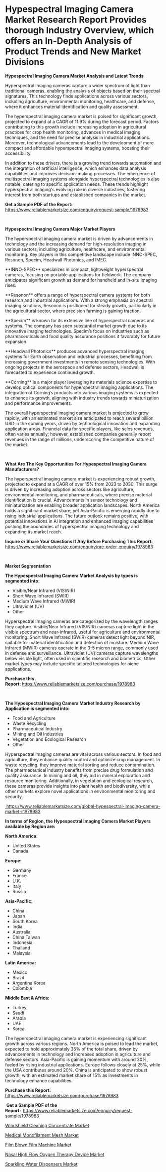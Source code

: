 <p><h1>Hypespectral Imaging Camera Market Research Report Provides thorough Industry Overview, which offers an In-Depth Analysis of Product Trends and New Market Divisions</h1></p><p><strong>Hypespectral Imaging Camera Market Analysis and Latest Trends</strong></p>
<p><p>Hyperspectral imaging cameras capture a wider spectrum of light than traditional cameras, enabling the analysis of objects based on their spectral signatures. This technology finds applications across various sectors, including agriculture, environmental monitoring, healthcare, and defense, where it enhances material identification and quality assessment.</p><p>The hyperspectral imaging camera market is poised for significant growth, projected to expand at a CAGR of 11.9% during the forecast period. Factors contributing to this growth include increasing adoption in agricultural practices for crop health monitoring, advances in medical imaging techniques, and the need for precise analysis in industrial applications. Moreover, technological advancements lead to the development of more compact and affordable hyperspectral imaging systems, boosting their accessibility.</p><p>In addition to these drivers, there is a growing trend towards automation and the integration of artificial intelligence, which enhances data analysis capabilities and improves decision-making processes. The emergence of multispectral imaging systems alongside hyperspectral technologies is also notable, catering to specific application needs. These trends highlight hyperspectral imaging's evolving role in diverse industries, fostering interest from both startups and established companies in the market.</p></p>
<p><strong>Get a Sample PDF of the Report:&nbsp;</strong> <a href="https://www.reliablemarketsize.com/enquiry/request-sample/1978983?utm_campaign=1103&utm_medium=2&utm_source=Github&utm_content=ia&utm_term=25102024&utm_id=hypespectral-imaging-camera">https://www.reliablemarketsize.com/enquiry/request-sample/1978983</a></p>
<p>&nbsp;</p>
<p><strong>Hypespectral Imaging Camera Major Market Players</strong></p>
<p><p>The hyperspectral imaging camera market is driven by advancements in technology and the increasing demand for high-resolution imaging in various sectors, including agriculture, healthcare, and environmental monitoring. Key players in this competitive landscape include INNO-SPEC, Resonon, Specim, Headwall Photonics, and IMEC.</p><p>**INNO-SPEC** specializes in compact, lightweight hyperspectral cameras, focusing on portable applications for fieldwork. The company anticipates significant growth as demand for handheld and in-situ imaging rises.</p><p>**Resonon** offers a range of hyperspectral camera systems for both research and industrial applications. With a strong emphasis on spectral imaging solutions, Resonon is positioned for steady growth, particularly in the agricultural sector, where precision farming is gaining traction.</p><p>**Specim** is known for its extensive line of hyperspectral cameras and systems. The company has seen substantial market growth due to its innovative imaging technologies. Specim’s focus on industries such as pharmaceuticals and food quality assurance positions it favorably for future expansion.</p><p>**Headwall Photonics** produces advanced hyperspectral imaging systems for Earth observation and industrial processes, benefiting from increasing government investments in remote sensing technologies. With ongoing projects in the aerospace and defense sectors, Headwall is forecasted to experience continued growth.</p><p>**Corning** is a major player leveraging its materials science expertise to develop optical components for hyperspectral imaging applications. The integration of Corning’s products into various imaging systems is expected to enhance its growth, aligning with industry trends towards miniaturization and performance improvements.</p><p>The overall hyperspectral imaging camera market is projected to grow rapidly, with an estimated market size anticipated to reach several billion USD in the coming years, driven by technological innovation and expanding application areas. Financial data for specific players, like sales revenues, often varies annually; however, established companies generally report revenues in the range of millions, underscoring the competitive nature of the market.</p></p>
<p>&nbsp;</p>
<p><strong>What Are The Key Opportunities For Hypespectral Imaging Camera Manufacturers?</strong></p>
<p><p>The hyperspectral imaging camera market is experiencing robust growth, projected to expand at a CAGR of over 15% from 2023 to 2030. This surge is driven by increasing adoption across sectors like agriculture, environmental monitoring, and pharmaceuticals, where precise material identification is crucial. Advancements in sensor technology and miniaturization are enabling broader application landscapes. North America holds a significant market share, yet Asia-Pacific is emerging rapidly due to rising industrial applications. The future outlook remains positive, with potential innovations in AI integration and enhanced imaging capabilities pushing the boundaries of hyperspectral imaging technology and expanding its market reach.</p></p>
<p><strong>Inquire or Share Your Questions If Any Before Purchasing This Report:</strong> <a href="https://www.reliablemarketsize.com/enquiry/pre-order-enquiry/1978983?utm_campaign=1103&utm_medium=2&utm_source=Github&utm_content=ia&utm_term=25102024&utm_id=hypespectral-imaging-camera">https://www.reliablemarketsize.com/enquiry/pre-order-enquiry/1978983</a></p>
<p>&nbsp;</p>
<p><strong>Market Segmentation</strong></p>
<p><strong>The Hypespectral Imaging Camera Market Analysis by types is segmented into:</strong></p>
<p><ul><li>Visible/Near Infrared (VIS/NIR)</li><li>Short Wave Infrared (SWIR)</li><li>Medium Wave Infrared (MWIR)</li><li>Ultraviolet (UV)</li><li>Other</li></ul></p>
<p><p>Hyperspectral imaging cameras are categorized by the wavelength ranges they capture. Visible/Near Infrared (VIS/NIR) cameras capture light in the visible spectrum and near-infrared, useful for agriculture and environmental monitoring. Short Wave Infrared (SWIR) cameras detect light beyond NIR, suitable for material identification and detection of moisture. Medium Wave Infrared (MWIR) cameras operate in the 3-5 micron range, commonly used in defense and surveillance. Ultraviolet (UV) cameras capture wavelengths below visible light, often used in scientific research and biometrics. Other market types may include specific tailored technologies for niche applications.</p></p>
<p><strong>Purchase this Report:&nbsp;</strong><a href="https://www.reliablemarketsize.com/purchase/1978983?utm_campaign=1103&utm_medium=2&utm_source=Github&utm_content=ia&utm_term=25102024&utm_id=hypespectral-imaging-camera">https://www.reliablemarketsize.com/purchase/1978983</a></p>
<p>&nbsp;</p>
<p><strong>The Hypespectral Imaging Camera Market Industry Research by Application is segmented into:</strong></p>
<p><ul><li>Food and Agriculture</li><li>Waste Recycling</li><li>Pharmaceutical Industry</li><li>Mining and Oil Industries</li><li>Vegetation and Ecological Research</li><li>Other</li></ul></p>
<p><p>Hyperspectral imaging cameras are vital across various sectors. In food and agriculture, they enhance quality control and optimize crop management. In waste recycling, they improve material sorting and reduce contamination. The pharmaceutical industry benefits from precise drug formulation and quality assurance. In mining and oil, they aid in mineral exploration and resource monitoring. Additionally, in vegetation and ecological research, these cameras provide insights into plant health and biodiversity, while other markets explore novel applications in environmental monitoring and security.</p></p>
<p><a href="https://www.reliablemarketsize.com/global-hypespectral-imaging-camera-market-r1978983?utm_campaign=1103&utm_medium=2&utm_source=Github&utm_content=ia&utm_term=25102024&utm_id=hypespectral-imaging-camera">&nbsp;https://www.reliablemarketsize.com/global-hypespectral-imaging-camera-market-r1978983</a></p>
<p><strong>In terms of Region, the Hypespectral Imaging Camera Market Players available by Region are:</strong></p>
<p>
    <p> <strong> North America: </strong>
        <ul>
            <li>United States</li>
            <li>Canada</li>
        </ul>
        </p> 
    <p> <strong> Europe: </strong>
        <ul>
            <li>Germany</li>
            <li>France</li>
            <li>U.K.</li>
            <li>Italy</li>
            <li>Russia</li>
        </ul>
        </p> 
    <p> <strong> Asia-Pacific: </strong>
        <ul>
            <li>China</li>
            <li>Japan</li>
            <li>South Korea</li>
            <li>India</li>
            <li>Australia</li>
            <li>China Taiwan</li>
            <li>Indonesia</li>
            <li>Thailand</li>
            <li>Malaysia</li>
        </ul>
        </p> 
    <p> <strong> Latin America: </strong>
        <ul>
            <li>Mexico</li>
            <li>Brazil</li>
            <li>Argentina Korea</li>
            <li>Colombia</li>
        </ul>
        </p> 
    <p> <strong> Middle East & Africa: </strong>
        <ul>
            <li>Turkey</li>
            <li>Saudi</li>
            <li>Arabia</li>
            <li>UAE</li>
            <li>Korea</li>
        </ul>
    </p>
    </p>
<p><p>The hyperspectral imaging camera market is experiencing significant growth across various regions. North America is poised to lead the market, expected to hold approximately 35% of the total share, driven by advancements in technology and increased adoption in agriculture and defense sectors. Asia-Pacific is gaining momentum with around 30%, fueled by rising industrial applications. Europe follows closely at 25%, while the USA contributes around 20%. China is anticipated to show robust growth, with an estimated market share of 15% as investments in technology enhance capabilities.</p></p>
<p><strong>Purchase this Report: </strong><a href="https://www.reliablemarketsize.com/purchase/1978983?utm_campaign=1103&utm_medium=2&utm_source=Github&utm_content=ia&utm_term=25102024&utm_id=hypespectral-imaging-camera">https://www.reliablemarketsize.com/purchase/1978983</a></p>
<p>&nbsp;<strong>Get a Sample PDF of the Report:&nbsp;&nbsp;</strong><a href="https://www.reliablemarketsize.com/enquiry/request-sample/1978983?utm_campaign=1103&utm_medium=2&utm_source=Github&utm_content=ia&utm_term=25102024&utm_id=hypespectral-imaging-camera">https://www.reliablemarketsize.com/enquiry/request-sample/1978983</a></p>
<p><strong></strong></p>
<p><p><a href="https://www.linkedin.com/pulse/windshield-cleaning-concentrate-market-revolution-size-share-emerging-ihtkf?utm_campaign=1103&utm_medium=2&utm_source=Github&utm_content=ia&utm_term=25102024&utm_id=hypespectral-imaging-camera">Windshield Cleaning Concentrate Market</a></p><p><a href="https://www.linkedin.com/pulse/medical-monofilament-mesh-market-growth-segmentation-regional-naxvf?utm_campaign=1103&utm_medium=2&utm_source=Github&utm_content=ia&utm_term=25102024&utm_id=hypespectral-imaging-camera">Medical Monofilament Mesh Market</a></p><p><a href="https://github.com/chr1i1herth/Market-Research-Report-List-1/blob/main/film-blown-film-machine-market.md?utm_campaign=1103&utm_medium=2&utm_source=Github&utm_content=ia&utm_term=25102024&utm_id=hypespectral-imaging-camera">Film Blown Film Machine Market</a></p><p><a href="https://github.com/gareyratsepny/Market-Research-Report-List-1/blob/main/nasal-high-flow-oxygen-therapy-device-market.md?utm_campaign=1103&utm_medium=2&utm_source=Github&utm_content=ia&utm_term=25102024&utm_id=hypespectral-imaging-camera">Nasal High Flow Oxygen Therapy Device Market</a></p><p><a href="https://issuu.com/reportprime-2/docs/sparkling-water-dispensers-market-s_57d0166f05f92a?utm_campaign=1103&utm_medium=2&utm_source=Github&utm_content=ia&utm_term=25102024&utm_id=hypespectral-imaging-camera">Sparkling Water Dispensers Market</a></p></p>